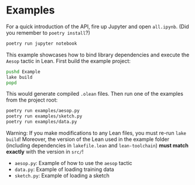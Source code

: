 # Examples

For a quick introduction of the API, fire up Jupyter and open `all.ipynb`. (Did
you remember to `poetry install`?)

``` sh
poetry run jupyter notebook
```

This example showcases how to bind library dependencies and execute the `Aesop`
tactic in Lean. First build the example project:
``` sh
pushd Example
lake build
popd
```
This would generate compiled `.olean` files. Then run one of the examples from the
project root:
``` sh
poetry run examples/aesop.py
poetry run examples/sketch.py
poetry run examples/data.py
```

Warning: If you make modifications to any Lean files, you must re-run `lake
build`! Moreover, the version of the Lean used in the example folder (including
dependencies in `lakefile.lean` and `lean-toolchain`) **must match exactly**
with the version in `src/`!

* `aesop.py`: Example of how to use the `aesop` tactic
* `data.py`: Example of loading training data
* `sketch.py`: Example of loading a sketch

